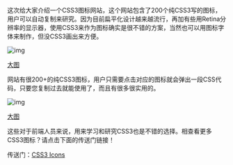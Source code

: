 这次给大家介绍一个CSS3图标网站，这个网站包含了200个纯CSS3写的图标，用户可以自动复制来研究。因为目前扁平化设计越来越流行，再加有些用Retina分辨率的显示器，使用CSS3来作为图标确实是很不错的方案，当然也可以用图标字体来制作，但没CSS3画出来方便。

![img](http://23.244.200.48/wp-content/uploads/2014/07/css3-icons-300x150.png)

[大图](http://23.244.200.48/wp-content/uploads/2014/07/css3-icons.png)

网站有很200+的纯CSS3图标，用户只需要点击对应的图标就会弹出一段CSS代码，只要您复制过去就能使用了，而且有很多很实用的。

![img](http://23.244.200.48/wp-content/uploads/2014/07/css3-icons-show-300x150.png)

[大图](http://23.244.200.48/wp-content/uploads/2014/07/css3-icons-show.png)

这些对于前端人员来说，用来学习和研究CSS3也是不错的选择。相查看更多CSS3图标？请点击下面的传送门链接！

传送门：[CSS3 Icons](http://www.uiplayground.in/css3-icons/)
